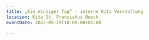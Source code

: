 ```yaml
---
title: „Ein einziger Tag“ - interne Kita Vorstellung
location: Kita St. Franziskus Besch
eventDate: 2022-05-19T10:00:00+01:00

---
```

